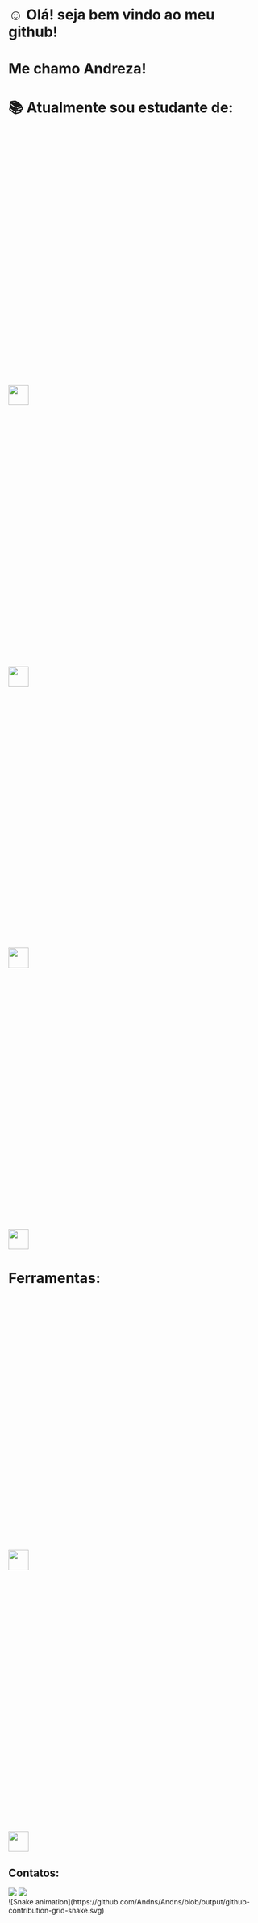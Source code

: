 #  :relaxed: Olá! seja bem vindo ao meu github!
# Me chamo Andreza!
# :books: Atualmente sou estudante de:
<img loading="lazy"> <svg viewBox="0 0 128 128">             <img src="https://cdn.jsdelivr.net/gh/devicons/devicon/icons/python/python-original.svg" width="40" height="40"/>

<img loading="lazy"> <svg viewBox="0 0 128 128">
<img src="https://cdn.jsdelivr.net/gh/devicons/devicon/icons/javascript/javascript-original.svg" width="40" height="40"/>

<img loading="lazy"> <svg viewBox="0 0 128 128">
<img src="https://cdn.jsdelivr.net/gh/devicons/devicon/icons/pandas/pandas-original-wordmark.svg" width="40" height="40"/>
          
<img loading="lazy"> <svg viewBox="0 0 128 128">
    <img src="https://cdn.jsdelivr.net/gh/devicons/devicon/icons/jupyter/jupyter-plain-wordmark.svg"
          width="40" height="40"/>
# Ferramentas:    
 <img loading="lazy"> <svg viewBox="0 0 128 128"> <img src="https://cdn.jsdelivr.net/gh/devicons/devicon/icons/git/git-original.svg" width="40" height="40"/>
 
 <img loading="lazy"> <svg viewBox="0 0 128 128"> <img src="https://cdn.jsdelivr.net/gh/devicons/devicon/icons/vscode/vscode-original-wordmark.svg" width="40" height="40"/>
## Contatos:

<div>
<a href="https://www.linkedin.com/in/Andreza-Nery-linkedln-aqui" target="_blank"><img loading="lazy" src="https://img.shields.io/badge/-LinkedIn-%230077B5?style=for-the-badge&logo=linkedin&logoColor=white" target="_blank"></a>   
<a href="https://instagram.com/dedeza.2020" target="_blank"><img loading="lazy" src="https://img.shields.io/badge/-Instagram-%23E4405F?style=for-the-badge&logo=instagram&logoColor=white" target="_blank"></a>
</div>
![Snake animation](https://github.com/Andns/Andns/blob/output/github-contribution-grid-snake.svg)
